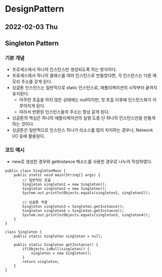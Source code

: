 # DesignPattern
## 2022-02-03 Thu

## Singleton Pattern
### 기본 개념
* 프로세스에서 하나의 인스턴스만 생성되도록 하는 방식이다.
* 프로세스에서 하나의 클래스를 여러 인스턴스로 만들었다면, 각 인스턴스는 다른 메모리 주소를 갖게 된다.
* 싱글톤 인스턴스는 일반적으로 static 인스턴스로, 애플리케이션의 시작부터 끝까지 유지된다.
  * 아무런 호출을 하지 않은 상태에는 null이지만, 첫 호출 이후에 인스턴스화가 이루어지게 된다.
  * 따라서 반환된 인스턴스들의 주소는 항상 같게 된다.
* 싱글톤의 핵심은 하나의 애플리케이션의 실행 도중 단 하나의 인스턴스만을 만들게 하는 것이다.
* 싱글톤은 일반적으로 인스턴스 하나가 리소스를 많이 차지하는 경우나, Network I/O 등에 활용된다.

### 코드 예시
* new로 생성한 경우와 getInstance 메소드를 사용한 경우로 나누어 작성하였다.
```
public class SingletonMain {
    public static void main(String[] args) {
        // 일반적인 호출
        Singleton singleton1 = new Singleton();
        Singleton singleton2 = new Singleton();
        System.out.println(Objects.equals(singleton1, singleton2));

        // 싱글톤 적용
        Singleton singleton3 = Singleton.getInstance();
        Singleton singleton4 = Singleton.getInstance();
        System.out.println(Objects.equals(singleton3, singleton4));
    }
}

class Singleton {
    public static Singleton singleton = null;

    public static Singleton getInstance() {
        if(Objects.isNull(singleton)) {
            singleton = new Singleton();
        }
        return singleton;
    }
}
```